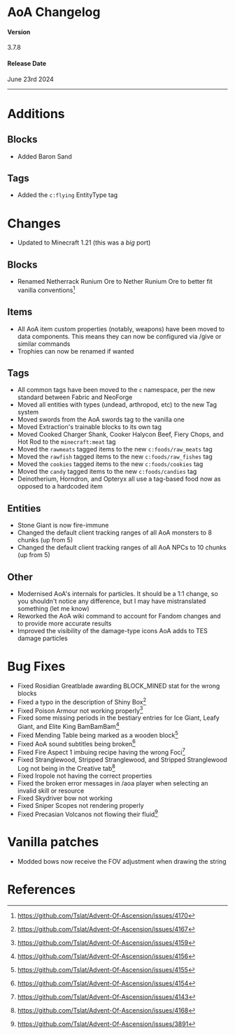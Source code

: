 # AoA Changelog
#### Version
3.7.8
#### Release Date
June 23rd 2024
<hr>

# Additions
## Blocks
* Added Baron Sand

## Tags
* Added the `c:flying` EntityType tag

# Changes
* Updated to Minecraft 1.21 (this was a _big_ port)

## Blocks
* Renamed Netherrack Runium Ore to Nether Runium Ore to better fit vanilla conventions[^8]

## Items
* All AoA item custom properties (notably, weapons) have been moved to data components. This means they can now be configured via /give or similar commands
* Trophies can now be renamed if wanted

## Tags
* All common tags have been moved to the `c` namespace, per the new standard between Fabric and NeoForge
* Moved all entities with types (undead, arthropod, etc) to the new Tag system
* Moved swords from the AoA swords tag to the vanilla one
* Moved Extraction's trainable blocks to its own tag
* Moved Cooked Charger Shank, Cooker Halycon Beef, Fiery Chops, and Hot Rod to the `minecraft:meat` tag
* Moved the `rawmeats` tagged items to the new `c:foods/raw_meats` tag
* Moved the `rawfish` tagged items to the new `c:foods/raw_fishes` tag
* Moved the `cookies` tagged items to the new `c:foods/cookies` tag
* Moved the `candy` tagged items to the new `c:foods/candies` tag
* Deinotherium, Horndron, and Opteryx all use a tag-based food now as opposed to a hardcoded item

## Entities
* Stone Giant is now fire-immune
* Changed the default client tracking ranges of all AoA monsters to 8 chunks (up from 5)
* Changed the default client tracking ranges of all AoA NPCs to 10 chunks (up from 5)

## Other
* Modernised AoA's internals for particles. It should be a 1:1 change, so you shouldn't notice any difference, but I may have mistranslated something (let me know)
* Reworked the AoA wiki command to account for Fandom changes and to provide more accurate results
* Improved the visibility of the damage-type icons AoA adds to TES damage particles

# Bug Fixes
* Fixed Rosidian Greatblade awarding BLOCK_MINED stat for the wrong blocks
* Fixed a typo in the description of Shiny Box[^1]
* Fixed Poison Armour not working properly[^2]
* Fixed some missing periods in the bestiary entries for Ice Giant, Leafy Giant, and Elite King BamBamBam[^3]
* Fixed Mending Table being marked as a wooden block[^4]
* Fixed AoA sound subtitles being broken[^5]
* Fixed Fire Aspect 1 imbuing recipe having the wrong Foci[^6]
* Fixed Stranglewood, Stripped Stranglewood, and Stripped Stranglewood Log not being in the Creative tab[^7]
* Fixed Iropole not having the correct properties
* Fixed the broken error messages in /aoa player when selecting an invalid skill or resource
* Fixed Skydriver bow not working
* Fixed Sniper Scopes not rendering properly
* Fixed Precasian Volcanos not flowing their fluid[^9]

# Vanilla patches
* Modded bows now receive the FOV adjustment when drawing the string

# References
[^1]: https://github.com/Tslat/Advent-Of-Ascension/issues/4167
[^2]: https://github.com/Tslat/Advent-Of-Ascension/issues/4159
[^3]: https://github.com/Tslat/Advent-Of-Ascension/issues/4156
[^4]: https://github.com/Tslat/Advent-Of-Ascension/issues/4155
[^5]: https://github.com/Tslat/Advent-Of-Ascension/issues/4154
[^6]: https://github.com/Tslat/Advent-Of-Ascension/issues/4143
[^7]: https://github.com/Tslat/Advent-Of-Ascension/issues/4168
[^8]: https://github.com/Tslat/Advent-Of-Ascension/issues/4170
[^9]: https://github.com/Tslat/Advent-Of-Ascension/issues/3891